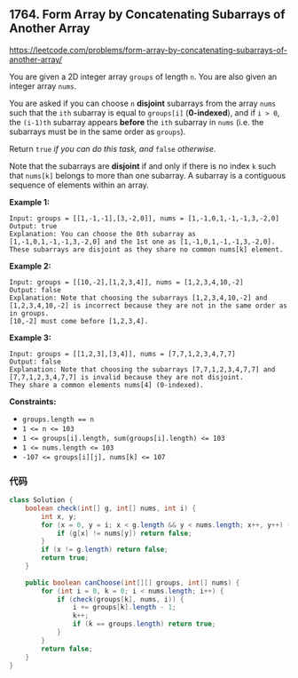 ## 1764. Form Array by Concatenating Subarrays of Another Array

https://leetcode.com/problems/form-array-by-concatenating-subarrays-of-another-array/

You are given a 2D integer array `groups` of length `n`. You are also given an integer array `nums`.

You are asked if you can choose `n` **disjoint** subarrays from the array `nums` such that the `ith` subarray is equal to `groups[i]` (**0-indexed**), and if `i > 0`, the `(i-1)th` subarray appears **before** the `ith` subarray in `nums` (i.e. the subarrays must be in the same order as `groups`).

Return `true` *if you can do this task, and* `false` *otherwise*.

Note that the subarrays are **disjoint** if and only if there is no index `k` such that `nums[k]` belongs to more than one subarray. A subarray is a contiguous sequence of elements within an array.

 

**Example 1:**

```
Input: groups = [[1,-1,-1],[3,-2,0]], nums = [1,-1,0,1,-1,-1,3,-2,0]
Output: true
Explanation: You can choose the 0th subarray as [1,-1,0,1,-1,-1,3,-2,0] and the 1st one as [1,-1,0,1,-1,-1,3,-2,0].
These subarrays are disjoint as they share no common nums[k] element.
```

**Example 2:**

```
Input: groups = [[10,-2],[1,2,3,4]], nums = [1,2,3,4,10,-2]
Output: false
Explanation: Note that choosing the subarrays [1,2,3,4,10,-2] and [1,2,3,4,10,-2] is incorrect because they are not in the same order as in groups.
[10,-2] must come before [1,2,3,4].
```

**Example 3:**

```
Input: groups = [[1,2,3],[3,4]], nums = [7,7,1,2,3,4,7,7]
Output: false
Explanation: Note that choosing the subarrays [7,7,1,2,3,4,7,7] and [7,7,1,2,3,4,7,7] is invalid because they are not disjoint.
They share a common elements nums[4] (0-indexed).
```

 

**Constraints:**

- `groups.length == n`
- `1 <= n <= 103`
- `1 <= groups[i].length, sum(groups[i].length) <= 103`
- `1 <= nums.length <= 103`
- `-107 <= groups[i][j], nums[k] <= 107`

### 代码

```java
class Solution {
    boolean check(int[] g, int[] nums, int i) {
        int x, y;
        for (x = 0, y = i; x < g.length && y < nums.length; x++, y++) {
            if (g[x] != nums[y]) return false;
        }
        if (x != g.length) return false;
        return true;
    }
    
    public boolean canChoose(int[][] groups, int[] nums) {
        for (int i = 0, k = 0; i < nums.length; i++) {
            if (check(groups[k], nums, i)) {
                i += groups[k].length - 1;
                k++;
                if (k == groups.length) return true;
            }
        }
        return false;
    }
}
```

